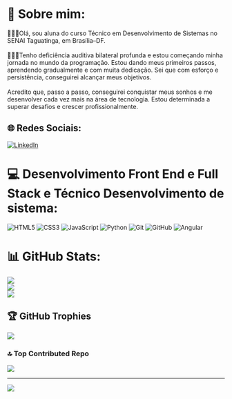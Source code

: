 # 💫 Sobre mim:
👩🏼‍🎓Olá, sou aluna do curso Técnico em Desenvolvimento de Sistemas no SENAI Taguatinga, em Brasília–DF.<br><br>🧏🏼‍♀️Tenho deficiência auditiva bilateral profunda e estou começando minha jornada no mundo da programação. Estou dando meus primeiros passos, aprendendo gradualmente e com muita dedicação. Sei que com esforço e persistência, conseguirei alcançar meus objetivos.<br><br>Acredito que, passo a passo, conseguirei conquistar meus sonhos e me desenvolver cada vez mais na área de tecnologia. Estou determinada a superar desafios e crescer profissionalmente.


## 🌐 Redes Sociais:
[![LinkedIn](https://img.shields.io/badge/LinkedIn-%230077B5.svg?logo=linkedin&logoColor=white)](https://www.linkedin.com/in/paloma-paldino-melo-pcd-94b88846) 

# 💻 Desenvolvimento Front End e Full Stack e Técnico Desenvolvimento de sistema:
![HTML5](https://img.shields.io/badge/html5-%23E34F26.svg?style=plastic&logo=html5&logoColor=white) ![CSS3](https://img.shields.io/badge/css3-%231572B6.svg?style=plastic&logo=css3&logoColor=white) ![JavaScript](https://img.shields.io/badge/javascript-%23323330.svg?style=plastic&logo=javascript&logoColor=%23F7DF1E) ![Python](https://img.shields.io/badge/python-3670A0?style=plastic&logo=python&logoColor=ffdd54) ![Git](https://img.shields.io/badge/git-%23F05033.svg?style=plastic&logo=git&logoColor=white) ![GitHub](https://img.shields.io/badge/github-%23121011.svg?style=plastic&logo=github&logoColor=white) ![Angular](https://img.shields.io/badge/angular-%23DD0031.svg?style=plastic&logo=angular&logoColor=white)
# 📊 GitHub Stats:
![](https://github-readme-stats.vercel.app/api?username=palomapaldino5&theme=rose&hide_border=false&include_all_commits=true&count_private=false)<br/>
![](https://github-readme-streak-stats.herokuapp.com/?user=palomapaldino5&theme=rose&hide_border=false)<br/>
![](https://github-readme-stats.vercel.app/api/top-langs/?username=palomapaldino5&theme=rose&hide_border=false&include_all_commits=true&count_private=false&layout=compact)

## 🏆 GitHub Trophies
![](https://github-profile-trophy.vercel.app/?username=palomapaldino5&theme=rose&no-frame=true&no-bg=true&margin-w=4)

### 🔝 Top Contributed Repo
![](https://github-contributor-stats.vercel.app/api?username=palomapaldino5&limit=5&theme=rose&combine_all_yearly_contributions=true)

---
[![](https://visitcount.itsvg.in/api?id=palomapaldino5&icon=0&color=10)](https://visitcount.itsvg.in)

<!-- Proudly created with GPRM ( https://gprm.itsvg.in ) -->
